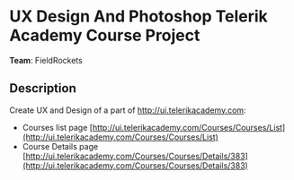 # UX Design And Photoshop Telerik Academy Course Project

**Team**: FieldRockets

## Description

Create UX and Design of a part of http://ui.telerikacademy.com:

  - Courses list page [http://ui.telerikacademy.com/Courses/Courses/List](http://ui.telerikacademy.com/Courses/Courses/List)
  - Course Details page [http://ui.telerikacademy.com/Courses/Courses/Details/383](http://ui.telerikacademy.com/Courses/Courses/Details/383)

